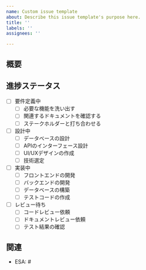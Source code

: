 ```yaml
---
name: Custom issue template
about: Describe this issue template's purpose here.
title: ''
labels: ''
assignees: ''

---
```


## 概要
<!-- このIssueの概要を記述してください -->

## 進捗ステータス
- [ ] 要件定義中
  - [ ] 必要な機能を洗い出す
  - [ ] 関連するドキュメントを確認する
  - [ ] ステークホルダーと打ち合わせる

- [ ] 設計中
  - [ ] データベースの設計
  - [ ] APIのインターフェース設計
  - [ ] UI/UXデザインの作成
  - [ ] 技術選定

- [ ] 実装中
  - [ ] フロントエンドの開発
  - [ ] バックエンドの開発
  - [ ] データベースの構築
  - [ ] テストコードの作成

- [ ] レビュー待ち
  - [ ] コードレビュー依頼
  - [ ] ドキュメントレビュー依頼
  - [ ] テスト結果の確認

## 関連
<!-- 関連するIssueやPRがあれば記載してください -->
- ESA: #
